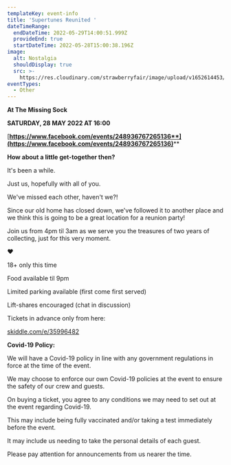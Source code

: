 ```yaml
---
templateKey: event-info
title: 'Supertunes Reunited '
dateTimeRange:
  endDateTime: 2022-05-29T14:00:51.999Z
  provideEnd: true
  startDateTime: 2022-05-28T15:00:38.196Z
image:
  alt: Nostalgia
  shouldDisplay: true
  src: >-
    https://res.cloudinary.com/strawberryfair/image/upload/v1652614453/Supertune_Reunited_hp51mg.jpg
eventTypes:
  - Other
---
```

**At The Missing Sock**

**SATURDAY, 28 MAY 2022 AT 16:00** 

[**https://www.facebook.com/events/248936767265136**](https://www.facebook.com/events/248936767265136)****

**How about a little get-together then?**

It's been a while.

Just us, hopefully with all of you.

We've missed each other, haven't we?!

Since our old home has closed down, we've followed it to another place and we think this is going to be a great location for a reunion party!

Join us from 4pm til 3am as we serve you the treasures of two years of collecting, just for this very moment.

**❤**

18+ only this time

Food available til 9pm

Limited parking available (first come first served)

Lift-shares encouraged (chat in discussion)

Tickets in advance only from here:

[skiddle.com/e/35996482](skiddle.com/e/35996482)

**Covid-19 Policy:**

We will have a Covid-19 policy in line with any government regulations in force at the time of the event.

We may choose to enforce our own Covid-19 policies at the event to ensure the safety of our crew and guests.

On buying a ticket, you agree to any conditions we may need to set out at the event regarding Covid-19.

This may include being fully vaccinated and/or taking a test immediately before the event.

It may include us needing to take the personal details of each guest.

Please pay attention for announcements from us nearer the time.
